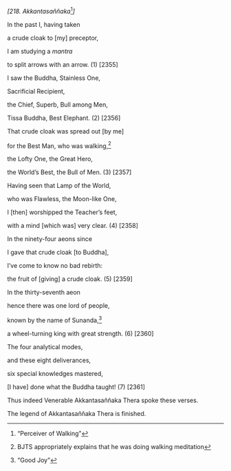 *\[218. Akkantasaññaka*[^1]*\]*

In the past I, having taken

a crude cloak to \[my\] preceptor,

I am studying a *mantra*

to split arrows with an arrow. (1) \[2355\]

I saw the Buddha, Stainless One,

Sacrificial Recipient,

the Chief, Superb, Bull among Men,

Tissa Buddha, Best Elephant. (2) \[2356\]

That crude cloak was spread out \[by me\]

for the Best Man, who was walking,[^2]

the Lofty One, the Great Hero,

the World’s Best, the Bull of Men. (3) \[2357\]

Having seen that Lamp of the World,

who was Flawless, the Moon-like One,

I \[then\] worshipped the Teacher’s feet,

with a mind \[which was\] very clear. (4) \[2358\]

In the ninety-four aeons since

I gave that crude cloak \[to Buddha\],

I’ve come to know no bad rebirth:

the fruit of \[giving\] a crude cloak. (5) \[2359\]

In the thirty-seventh aeon

hence there was one lord of people,

known by the name of Sunanda,[^3]

a wheel-turning king with great strength. (6) \[2360\]

The four analytical modes,

and these eight deliverances,

six special knowledges mastered,

\[I have\] done what the Buddha taught! (7) \[2361\]

Thus indeed Venerable Akkantasaññaka Thera spoke these verses.

The legend of Akkantasaññaka Thera is finished.

[^1]: “Perceiver of Walking”

[^2]: BJTS appropriately explains that he was doing walking meditation

[^3]: “Good Joy”
